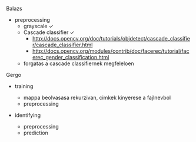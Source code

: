 Balazs

 - preprocessing
	-	grayscale ✓ 
	-	Cascade classifier ✓ 
		-	http://docs.opencv.org/doc/tutorials/objdetect/cascade_classifier/cascade_classifier.html
		-	http://docs.opencv.org/modules/contrib/doc/facerec/tutorial/facerec_gender_classification.html
	-	forgatas a cascade classifiernek megfeleloen

Gergo

 - training
	- mappa beolvasasa rekurzivan, cimkek kinyerese a fajlnevbol
	- preprocessing

 - identifying
	- preprocessing
	- prediction
